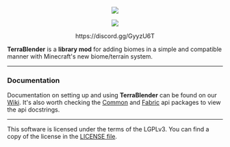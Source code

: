 <p align="center"><img src="https://i.imgur.com/8VBgnKN.png"></p>

<p align="center"><img src="https://i.imgur.com/CYxKg5M.png"></p>

<p align="center">https://discord.gg/GyyzU6T</p>

**TerraBlender** is a **library mod** for adding biomes in a simple and compatible manner with Minecraft's new biome/terrain system.

-----------------

### Documentation

Documentation on setting up and using **TerraBlender** can be found on our [Wiki](https://github.com/Glitchfiend/TerraBlender/wiki). It's also worth checking the [Common](https://github.com/Glitchfiend/TerraBlender/tree/TB-1.18.x-1.x.x/Common/src/main/java/terrablender/api) and [Fabric](https://github.com/Glitchfiend/TerraBlender/tree/TB-1.18.x-1.x.x/Fabric/src/main/java/terrablender/api) api packages to view the api docstrings.

-----------------

This software is licensed under the terms of the LGPLv3. You can find a copy of the license in the [LICENSE file](LICENSE).
